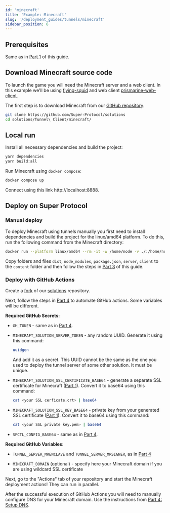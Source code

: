 ```yaml
---
id: 'minecraft'
title: 'Example: Minecraft'
slug: '/deployment_guides/tunnels/minecraft'
sidebar_position: 6
---
```


## Prerequisites

Same as in [Part 1](/developers/deployment_guides/tunnels/preparing) of this guide.

## Download Minecraft source code

To launch the game you will need the Minecraft server and a web client.
In this example we'll be using [flying-squid](https://github.com/PrismarineJS/flying-squid) and web client [prismarine-web-client](https://github.com/PrismarineJS/prismarine-web-client).

The first step is to download Minecraft from our [GitHub repository](https://github.com/Super-Protocol/solutions/tree/main/Tunnel%20Client/minecraft):

```bash
git clone https://github.com/Super-Protocol/solutions
cd solutions/Tunnel\ Client/minecraft/
```

## Local run

Install all necessary dependencies and build the project:

```bash
yarn dependencies
yarn build:all
```

Run Minecraft using `docker compose`:

```bash
docker compose up
```

Connect using this link http://localhost:8888.

## Deploy on Super Protocol

### Manual deploy

To deploy Minecraft using tunnels manually you first need to install dependencies and build the project for the linux/amd64 platform. To do this, run the following command from the Minecraft directory:

```bash
docker run --platform linux/amd64 --rm -it -w /home/node -v ./:/home/node node:16-buster yarn dependencies && yarn build:all
```

Copy folders and files `dist`, `node_modules`, `package.json`, `server`, `client` to the `content` folder and then follow the steps in [Part 3](/developers/deployment_guides/tunnels/manual_run) of this guide.



### Deploy with GitHub Actions

Create a [fork](https://docs.github.com/en/get-started/quickstart/fork-a-repo) of our [solutions](https://github.com/Super-Protocol/solutions) repository.

Next, follow the steps in [Part 4](/developers/deployment_guides/tunnels/repo#preparing-secrets-and-variables) to automate GitHub actions. Some variables will be different.

**Required GitHub Secrets:**

- `GH_TOKEN` - same as in [Part 4](/developers/deployment_guides/tunnels/repo#preparing-secrets-and-variables).

- `MINECRAFT_SOLUTION_SERVER_TOKEN` - any random UUID. Generate it using this command:

  ```bash
  uuidgen
  ```

  And add it as a secret. This UUID cannot be the same as the one you used to deploy the tunnel server of some other solution. It must be unique.

- `MINECRAFT_SOLUTION_SSL_CERTIFICATE_BASE64` - generate a separate SSL certificate for Minecraft ([Part 1](/developers/deployment_guides/tunnels/preparing#generating-ssl-certificate)). Convert it to base64 using this command:

  ```bash
  cat <your SSL cerficate.crt> | base64
  ```

- `MINECRAFT_SOLUTION_SSL_KEY_BASE64` - private key from your generated SSL certificate ([Part 1](/developers/deployment_guides/tunnels/preparing#generating-ssl-certificate)). Convert it to base64 using this command:

  ```bash
  cat <your SSL private key.pem> | base64
  ```

- `SPCTL_CONFIG_BASE64` - same as in [Part 4](/developers/deployment_guides/tunnels/repo#preparing-secrets-and-variables).

**Required GitHub Variables:**

- `TUNNEL_SERVER_MRENCLAVE` and `TUNNEL_SERVER_MRSIGNER`, as in [Part 4](/developers/deployment_guides/tunnels/repo#preparing-secrets-and-variables)

- `MINECRAFT_DOMAIN` (optional) - specify here your Minecraft domain if you are using wildcard SSL certificate

Next, go to the "Actions" tab of your repository and start the Minecraft deployment actions! They can run in parallel.

After the successful execution of GitHub Actions you will need to manually configure DNS for your Minecraft domain. Use the instructions from [Part 4: Setup DNS](/developers/deployment_guides/tunnels/repo#setup-dns).

